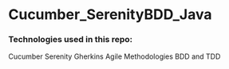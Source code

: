 # Cucumber_SerenityBDD_Java

### Technologies used in this repo:
Cucumber
Serenity
Gherkins
Agile Methodologies BDD and TDD
